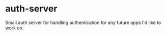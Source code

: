 # auth-server

Small auth server for handling authentication for any future apps I'd like to work on.
